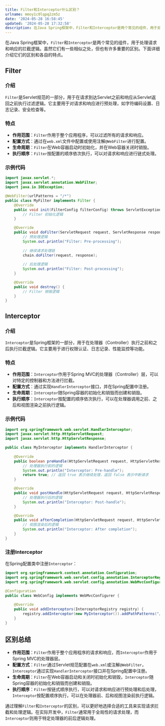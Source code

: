 ```yaml
---
title: Filter和Interceptor什么区别？
urlname: mmoy1c0lqpq2zm5z
date: '2024-05-28 16:58:45'
updated: '2024-05-28 17:32:58'
description: 在Java Spring框架中，Filter和Interceptor是两个常见的组件，用于处理请求和响应的拦截逻辑。虽然它们有一些相似之处，但也有许多重要的区别。下面详细介绍它们的区别和各自的特点。Filter介绍Filter是Servlet规范的一部分，用于在请求到达Servlet之前和响应...
---
```

在Java Spring框架中，`Filter`和`Interceptor`是两个常见的组件，用于处理请求和响应的拦截逻辑。虽然它们有一些相似之处，但也有许多重要的区别。下面详细介绍它们的区别和各自的特点。

## Filter

### 介绍

`Filter`是Servlet规范的一部分，用于在请求到达Servlet之前和响应从Servlet返回之前执行过滤逻辑。它主要用于对请求和响应进行预处理，如字符编码设置、日志记录、安全检查等。

### 特点

- **作用范围**：`Filter`作用于整个应用程序，可以过滤所有的请求和响应。
- **配置方式**：通过在`web.xml`文件中配置或使用注解`@WebFilter`进行配置。
- **生命周期**：`Filter`在Web容器启动时初始化，并在Web容器关闭时销毁。
- **执行顺序**：`Filter`按配置的顺序依次执行，可以对请求和响应进行链式处理。

### 示例代码

```java
import javax.servlet.*;
import javax.servlet.annotation.WebFilter;
import java.io.IOException;

@WebFilter(urlPatterns = "/*")
public class MyFilter implements Filter {
    @Override
    public void init(FilterConfig filterConfig) throws ServletException {
        // Filter 初始化逻辑
    }

    @Override
    public void doFilter(ServletRequest request, ServletResponse response, FilterChain chain) throws IOException, ServletException {
        // 预处理逻辑
        System.out.println("Filter: Pre-processing");
        
        // 继续请求处理链
        chain.doFilter(request, response);
        
        // 后处理逻辑
        System.out.println("Filter: Post-processing");
    }

    @Override
    public void destroy() {
        // Filter 销毁逻辑
    }
}
```

## Interceptor

### 介绍

`Interceptor`是Spring框架的一部分，用于在处理器（Controller）执行之前和之后执行拦截逻辑。它主要用于进行权限认证、日志记录、性能监控等功能。

### 特点

- **作用范围**：`Interceptor`作用于Spring MVC的处理器（Controller）层，可以对特定的控制器和方法进行拦截。
- **配置方式**：通过实现`HandlerInterceptor`接口，并在Spring配置中注册。
- **生命周期**：`Interceptor`随Spring容器的初始化和销毁而创建和销毁。
- **执行顺序**：`Interceptor`按配置的顺序依次执行，可以在处理器调用之前、之后和视图渲染之前执行逻辑。

### 示例代码

```java
import org.springframework.web.servlet.HandlerInterceptor;
import javax.servlet.http.HttpServletRequest;
import javax.servlet.http.HttpServletResponse;

public class MyInterceptor implements HandlerInterceptor {
    
    @Override
    public boolean preHandle(HttpServletRequest request, HttpServletResponse response, Object handler) throws Exception {
        // 处理器执行前的逻辑
        System.out.println("Interceptor: Pre-handle");
        return true; // 返回 true 表示继续处理，返回 false 表示中断请求
    }

    @Override
    public void postHandle(HttpServletRequest request, HttpServletResponse response, Object handler, ModelAndView modelAndView) throws Exception {
        // 处理器执行后的逻辑
        System.out.println("Interceptor: Post-handle");
    }

    @Override
    public void afterCompletion(HttpServletRequest request, HttpServletResponse response, Object handler, Exception ex) throws Exception {
        // 视图渲染后的逻辑
        System.out.println("Interceptor: After completion");
    }
}
```

### 注册Interceptor

在Spring配置类中注册`Interceptor`：

```java
import org.springframework.context.annotation.Configuration;
import org.springframework.web.servlet.config.annotation.InterceptorRegistry;
import org.springframework.web.servlet.config.annotation.WebMvcConfigurer;

@Configuration
public class WebConfig implements WebMvcConfigurer {
    
    @Override
    public void addInterceptors(InterceptorRegistry registry) {
        registry.addInterceptor(new MyInterceptor()).addPathPatterns("/**");
    }
}
```

## 区别总结

- **作用范围**：`Filter`作用于整个应用程序的请求和响应，而`Interceptor`作用于Spring MVC的处理器层。
- **配置方式**：`Filter`通过Servlet规范配置在`web.xml`或注解`@WebFilter`，`Interceptor`通过实现`HandlerInterceptor`接口并在Spring配置中注册。
- **生命周期**：`Filter`在Web容器启动和关闭时初始化和销毁，`Interceptor`随Spring容器的初始化和销毁而创建和销毁。
- **执行顺序**：`Filter`按链式顺序执行，可以对请求和响应进行预处理和后处理，`Interceptor`按配置顺序执行，可以在处理器前、后和视图渲染前执行逻辑。

通过理解`Filter`和`Interceptor`的区别，可以更好地选择合适的工具来实现请求拦截和处理逻辑。在实际开发中，`Filter`通常用于全局性的请求处理，而`Interceptor`则用于特定处理器的前后逻辑处理。

